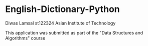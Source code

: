 # English-Dictionary-Python

Diwas Lamsal
st122324
Asian Institute of Technology

This application was submitted as part of the "Data Structures and Algorithms" course

